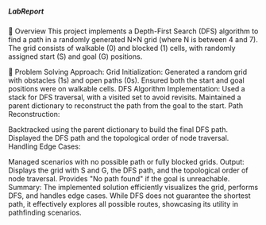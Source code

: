 ##### LabReport
📄 Overview
This project implements a Depth-First Search (DFS) algorithm to find a path in a randomly generated N×N grid (where N is between 4 and 7). The grid consists of walkable (0) and blocked (1) cells, with randomly assigned start (S) and goal (G) positions.

🧠 Problem Solving Approach:
Grid Initialization:
Generated a random grid with obstacles (1s) and open paths (0s).
Ensured both the start and goal positions were on walkable cells.
DFS Algorithm Implementation:
Used a stack for DFS traversal, with a visited set to avoid revisits.
Maintained a parent dictionary to reconstruct the path from the goal to the start.
Path Reconstruction:

Backtracked using the parent dictionary to build the final DFS path.
Displayed the DFS path and the topological order of node traversal.
Handling Edge Cases:

Managed scenarios with no possible path or fully blocked grids.
Output:
Displays the grid with S and G, the DFS path, and the topological order of node traversal.
Provides "No path found" if the goal is unreachable.
Summary:
The implemented solution efficiently visualizes the grid, performs DFS, and handles edge cases. While DFS does not guarantee the shortest path, it effectively explores all possible routes, showcasing its utility in pathfinding scenarios.
